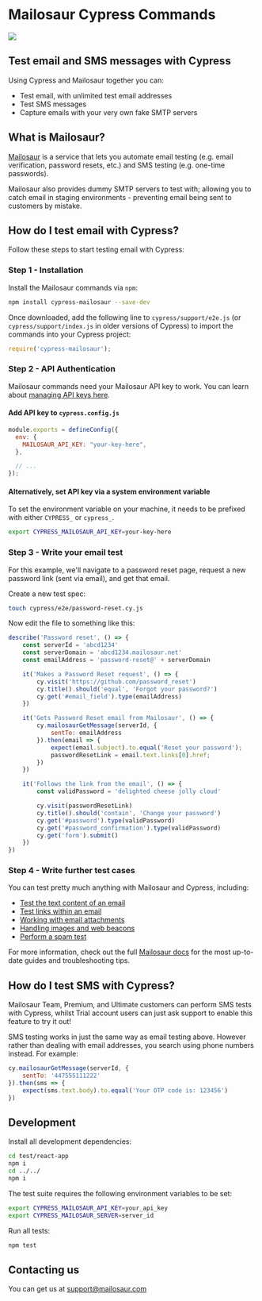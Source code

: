 # Mailosaur Cypress Commands

[![](https://github.com/mailosaur/cypress-mailosaur/workflows/CI/badge.svg)](https://github.com/mailosaur/cypress-mailosaur/actions)

## Test email and SMS messages with Cypress

Using Cypress and Mailosaur together you can: 
- Test email, with unlimited test email addresses 
- Test SMS messages
- Capture emails with your very own fake SMTP servers

## What is Mailosaur?

[Mailosaur](https://mailosaur.com) is a service that lets you automate email testing (e.g. email verification, password resets, etc.) and SMS testing (e.g. one-time passwords).

Mailosaur also provides dummy SMTP servers to test with; allowing you to catch email in staging environments - preventing email being sent to customers by mistake.

## How do I test email with Cypress?

Follow these steps to start testing email with Cypress:

### Step 1 - Installation

Install the Mailosaur commands via `npm`:

```sh
npm install cypress-mailosaur --save-dev
```

Once downloaded, add the following line to `cypress/support/e2e.js` (or `cypress/support/index.js` in older versions of Cypress) to import the commands into your Cypress project:

```js
require('cypress-mailosaur');
```

### Step 2 - API Authentication

Mailosaur commands need your Mailosaur API key to work. You can learn about [managing API keys here](https://mailosaur.com/docs/managing-your-account/api-keys/).

#### Add API key to `cypress.config.js` 

```js
module.exports = defineConfig({
  env: {
    MAILOSAUR_API_KEY: "your-key-here",
  },

  // ...
});

```

#### Alternatively, set API key via a system environment variable

To set the environment variable on your machine, it needs to be prefixed with either `CYPRESS_` or `cypress_`.

```sh
export CYPRESS_MAILOSAUR_API_KEY=your-key-here
```

### Step 3 - Write your email test

For this example, we'll navigate to a password reset page, request a new password link (sent via email), and get that email.

Create a new test spec:

```sh
touch cypress/e2e/password-reset.cy.js
```

Now edit the file to something like this:

```js
describe('Password reset', () => {
    const serverId = 'abcd1234'
    const serverDomain = 'abcd1234.mailosaur.net'
    const emailAddress = 'password-reset@' + serverDomain

    it('Makes a Password Reset request', () => {
        cy.visit('https://github.com/password_reset')
        cy.title().should('equal', 'Forgot your password?')
        cy.get('#email_field').type(emailAddress)
    })

    it('Gets Password Reset email from Mailosaur', () => {
        cy.mailosaurGetMessage(serverId, {
            sentTo: emailAddress
        }).then(email => {
            expect(email.subject).to.equal('Reset your password');
            passwordResetLink = email.text.links[0].href;
        })
    })

    it('Follows the link from the email', () => {
        const validPassword = 'delighted cheese jolly cloud'

        cy.visit(passwordResetLink)
        cy.title().should('contain', 'Change your password')
        cy.get('#password').type(validPassword)
        cy.get('#password_confirmation').type(validPassword)
        cy.get('form').submit()
    })
})
```

### Step 4 - Write further test cases

You can test pretty much anything with Mailosaur and Cypress, including:

- [Test the text content of an email](https://mailosaur.com/docs/test-cases/text-content/)
- [Test links within an email](https://mailosaur.com/docs/test-cases/links/)
- [Working with email attachments](https://mailosaur.com/docs/test-cases/attachments/)
- [Handling images and web beacons](https://mailosaur.com/docs/test-cases/images/)
- [Perform a spam test](https://mailosaur.com/docs/test-cases/spam/)

For more information, check out the full [Mailosaur docs](https://mailosaur.com/docs/frameworks-and-tools/cypress/) for the most up-to-date guides and troubleshooting tips.

## How do I test SMS with Cypress?

Mailosaur Team, Premium, and Ultimate customers can perform SMS tests with Cypress, whilst Trial account users can just ask support to enable this feature to try it out!

SMS testing works in just the same way as email testing above. However rather than dealing with email addresses, you search using phone numbers instead. For example:

```js
cy.mailosaurGetMessage(serverId, {
    sentTo: '447555111222'
}).then(sms => {
    expect(sms.text.body).to.equal('Your OTP code is: 123456')
})
```

## Development

Install all development dependencies:

```sh
cd test/react-app
npm i
cd ../../
npm i
```

The test suite requires the following environment variables to be set:

```sh
export CYPRESS_MAILOSAUR_API_KEY=your_api_key
export CYPRESS_MAILOSAUR_SERVER=server_id
```

Run all tests:

```sh
npm test
```

## Contacting us

You can get us at [support@mailosaur.com](mailto:support@mailosaur.com)
